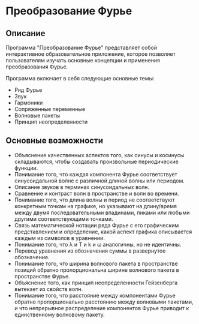 # Преобразование Фурье

## Описание

Программа "Преобразование Фурье" представляет собой интерактивное образовательное приложение, которое позволяет пользователям изучать основные концепции и применения преобразования Фурье.

Программа включает в себя следующие основные темы:

- Ряд Фурье
- Звук
- Гармоники
- Сопряженные переменные
- Волновые пакеты
- Принцип неопределенности

## Основные возможности

- Объяснение качественных аспектов того, как синусы и косинусы складываются, чтобы создавать произвольные периодические функции.
- Понимание того, что каждая компонента Фурье соответствует синусоидальной волне с различной длиной волны или периодом.
- Описание звуков в терминах синусоидальных волн.
- Сравнение и контраст волн в пространстве и волн во времени.
- Понимание того, что длина волны и период не соответствуют конкретным точкам на графике, но указывают на длину/время между двумя последовательными впадинами, пиками или любыми другими соответствующими точками.
- Связь математической нотации ряда Фурье с его графическим представлением и определение, какой аспект графика описывается каждым из символов в уравнении.
- Понимание того, что λ и T и k и ω аналогичны, но не идентичны.
- Перевод уравнения из обозначения суммы в развернутое обозначение.
- Понимание того, что ширина волнового пакета в пространстве позиций обратно пропорциональна ширине волнового пакета в пространстве Фурье.
- Объяснение того, как принцип неопределенности Гейзенберга вытекает из свойств волн.
- Понимание того, что расстояние между компонентами Фурье обратно пропорционально расстоянию между волновыми пакетами, и что непрерывное распределение компонентов Фурье приводит к единственному волновому пакету.
